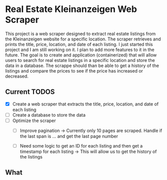 # Real Estate Kleinanzeigen Web Scraper

This project is a web scraper designed to extract real estate listings from the Kleinanzeigen website for a specific location. The scraper retrieves and prints the title, price, location, and date of each listing. I just started this project and I am still working on it. I plan to add more features to it in the future. The goal is to create and application (containerized) that will allow users to search for real estate listings in a specific location and store the data in a database. The scrappe should than be able to get a history of the listings and compare the prices to see if the price has increased or decreased. 
## Current TODOS
- [x] Create a web scraper that extracts the title, price, location, and date of each listing
- [ ] Create a database to store the data
- [ ] Optimize the scraper
  - [ ] Improve pagination -> Currently only 10 pages are scraped. Handle if the last span is ... and get the last page number
  - [ ] Need some logic to get an ID for each listing and then get a timestamp for each listing -> This will allow us to get the history of the listings


## What 